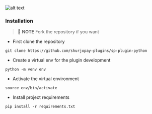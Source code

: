 ![alt text](https://shurjopay.com.bd/dev/images/shurjoPay.png)
### Installation

> 📝 **NOTE** Fork the repository if you want

- First clone the repository

```
git clone https://github.com/shurjopay-plugins/sp-plugin-python

```

- Create a virtual env for the plugin development

```
python -m venv env

```

- Activate the virtual environment

```
source env/bin/activate

```

- Install project requirements

```
pip install -r requirements.txt

```
